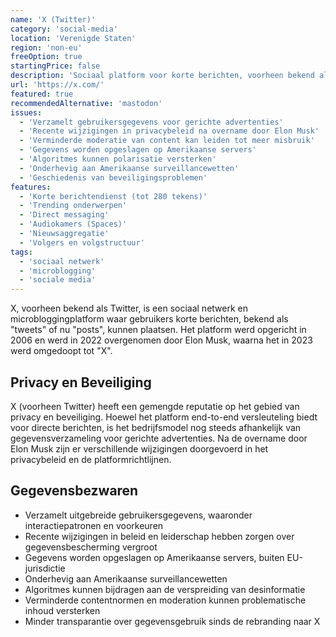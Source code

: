 ```yaml
---
name: 'X (Twitter)'
category: 'social-media'
location: 'Verenigde Staten'
region: 'non-eu'
freeOption: true
startingPrice: false
description: 'Sociaal platform voor korte berichten, voorheen bekend als Twitter, nu eigendom van Elon Musk.'
url: 'https://x.com/'
featured: true
recommendedAlternative: 'mastodon'
issues:
  - 'Verzamelt gebruikersgegevens voor gerichte advertenties'
  - 'Recente wijzigingen in privacybeleid na overname door Elon Musk'
  - 'Verminderde moderatie van content kan leiden tot meer misbruik'
  - 'Gegevens worden opgeslagen op Amerikaanse servers'
  - 'Algoritmes kunnen polarisatie versterken'
  - 'Onderhevig aan Amerikaanse surveillancewetten'
  - 'Geschiedenis van beveiligingsproblemen'
features:
  - 'Korte berichtendienst (tot 280 tekens)'
  - 'Trending onderwerpen'
  - 'Direct messaging'
  - 'Audiokamers (Spaces)'
  - 'Nieuwsaggregatie'
  - 'Volgers en volgstructuur'
tags:
  - 'sociaal netwerk'
  - 'microblogging'
  - 'sociale media'
---
```


X, voorheen bekend als Twitter, is een sociaal netwerk en microbloggingplatform waar gebruikers korte berichten, bekend als "tweets" of nu "posts", kunnen plaatsen. Het platform werd opgericht in 2006 en werd in 2022 overgenomen door Elon Musk, waarna het in 2023 werd omgedoopt tot "X".

## Privacy en Beveiliging

X (voorheen Twitter) heeft een gemengde reputatie op het gebied van privacy en beveiliging. Hoewel het platform end-to-end versleuteling biedt voor directe berichten, is het bedrijfsmodel nog steeds afhankelijk van gegevensverzameling voor gerichte advertenties. Na de overname door Elon Musk zijn er verschillende wijzigingen doorgevoerd in het privacybeleid en de platformrichtlijnen.

## Gegevensbezwaren

- Verzamelt uitgebreide gebruikersgegevens, waaronder interactiepatronen en voorkeuren
- Recente wijzigingen in beleid en leiderschap hebben zorgen over gegevensbescherming vergroot
- Gegevens worden opgeslagen op Amerikaanse servers, buiten EU-jurisdictie
- Onderhevig aan Amerikaanse surveillancewetten
- Algoritmes kunnen bijdragen aan de verspreiding van desinformatie
- Verminderde contentnormen en moderation kunnen problematische inhoud versterken
- Minder transparantie over gegevensgebruik sinds de rebranding naar X